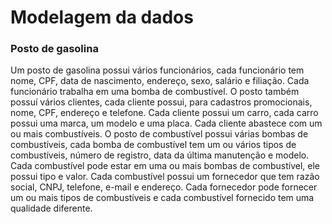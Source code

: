 # Modelagem da dados

### Posto de gasolina

Um posto de gasolina possui vários funcionários, cada funcionário tem nome, CPF, data de nascimento, endereço, sexo, salário e filiação. Cada funcionário trabalha em uma bomba de combustível. O posto também possuí vários clientes, cada cliente possui, para cadastros promocionais, nome, CPF, endereço e telefone. Cada cliente possui um carro, cada carro possui uma marca, um modelo e uma placa. Cada cliente abastece com um ou mais combustíveis. O posto de combustível possui várias bombas de combustíveis, cada bomba de combustível tem um ou vários tipos de combustíveis, número de registro, data da última manutenção e modelo. Cada combustível pode estar em uma ou mais bombas de combustível, ele possui tipo e valor. Cada combustível possui um fornecedor que tem razão social, CNPJ, telefone, e-mail e endereço. Cada fornecedor pode fornecer um ou mais tipos de combustíveis e cada combustível fornecido tem uma qualidade diferente.
